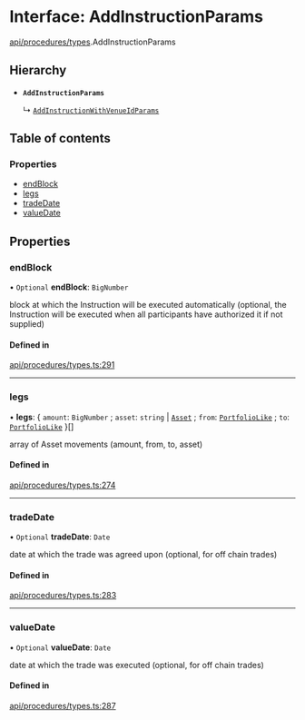 # Interface: AddInstructionParams

[api/procedures/types](../wiki/api.procedures.types).AddInstructionParams

## Hierarchy

- **`AddInstructionParams`**

  ↳ [`AddInstructionWithVenueIdParams`](../wiki/api.procedures.types.AddInstructionWithVenueIdParams)

## Table of contents

### Properties

- [endBlock](../wiki/api.procedures.types.AddInstructionParams#endblock)
- [legs](../wiki/api.procedures.types.AddInstructionParams#legs)
- [tradeDate](../wiki/api.procedures.types.AddInstructionParams#tradedate)
- [valueDate](../wiki/api.procedures.types.AddInstructionParams#valuedate)

## Properties

### endBlock

• `Optional` **endBlock**: `BigNumber`

block at which the Instruction will be executed automatically (optional, the Instruction will be executed when all participants have authorized it if not supplied)

#### Defined in

[api/procedures/types.ts:291](https://github.com/PolymathNetwork/polymesh-sdk/blob/299ce247/src/api/procedures/types.ts#L291)

___

### legs

• **legs**: { `amount`: `BigNumber` ; `asset`: `string` \| [`Asset`](../wiki/api.entities.Asset.Asset) ; `from`: [`PortfolioLike`](../wiki/types#portfoliolike) ; `to`: [`PortfolioLike`](../wiki/types#portfoliolike)  }[]

array of Asset movements (amount, from, to, asset)

#### Defined in

[api/procedures/types.ts:274](https://github.com/PolymathNetwork/polymesh-sdk/blob/299ce247/src/api/procedures/types.ts#L274)

___

### tradeDate

• `Optional` **tradeDate**: `Date`

date at which the trade was agreed upon (optional, for off chain trades)

#### Defined in

[api/procedures/types.ts:283](https://github.com/PolymathNetwork/polymesh-sdk/blob/299ce247/src/api/procedures/types.ts#L283)

___

### valueDate

• `Optional` **valueDate**: `Date`

date at which the trade was executed (optional, for off chain trades)

#### Defined in

[api/procedures/types.ts:287](https://github.com/PolymathNetwork/polymesh-sdk/blob/299ce247/src/api/procedures/types.ts#L287)
